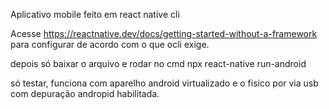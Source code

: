 Aplicativo mobile feito em react native cli

Acesse https://reactnative.dev/docs/getting-started-without-a-framework para configurar de acordo com o que ocli exige.

depois só baixar o arquivo e rodar no cmd npx react-native run-android

só testar, funciona com aparelho android virtualizado e o fisico por via usb com depuração andropid habilitada.
